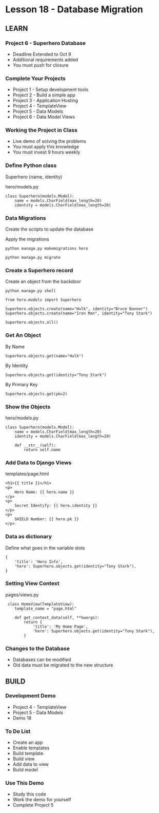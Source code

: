 # Lesson 18 - Database Migration

## LEARN

### Project 6 - Superhero Database
* Deadline Extended to Oct 9
* Additional requirements added
* You must push for closure


### Complete Your Projects
* Project 1 - Setup development tools
* Project 2 - Build a simple app
* Project 3 - Application Hosting
* Project 4 - TemplateView
* Project 5 - Data Models
* Project 6 - Data Model Views


### Working the Project in Class
* Live demo of solving the problems
* You must apply this knowledge
* You must invest 9 hours weekly


### Define Python class
Superhero (name, identity)

hero/models.py

    class Superhero(models.Model):
        name = models.CharField(max_length=20)
        identity = models.CharField(max_length=20)


### Data Migrations
Create the scripts to update the database

Apply the migrations

    python manage.py makemigrations hero
    
    python manage.py migrate
  

### Create a Superhero record
Create an object from the backdoor

    python manage.py shell
    
    from hero.models import Superhero
    
    Superhero.objects.create(name="Hulk", identity="Bruce Banner")
    Superhero.objects.create(name="Iron Man", identity="Tony Stark")
    
    Superhero.objects.all()
    
### Get An Object
By Name

    Superhero.objects.get(name="Hulk")

By Identity

    Superhero.objects.get(identity="Tony Stark")

By Primary Key

    Superhero.objects.get(pk=2)


### Show the Objects
hero/models.py

    class Superhero(models.Model):
        name = models.CharField(max_length=20)
        identity = models.CharField(max_length=20)
        
        def __str__(self):
            return self.name



### Add Data to Django Views
    
templates/page.html

    <h1>{{ title }}</h1>
    <p>
        Hero Name: {{ hero.name }}
    </p>
    <p>
        Secret Identify: {{ hero.identity }}
    </p>
    <p>
        SHIELD Number: {{ hero.pk }}
    </p>
    

### Data as dictionary

Define what goes in the variable slots

    {
        'title': 'Hero Info', 
        'hero': Superhero.objects.get(identity="Tony Stark"),
    }


### Setting View Context
    
pages/views.py
    
     class HomeView(TemplateView):
        template_name = "page.html"
        
        def get_context_data(self, **kwargs):
            return {
                'title': 'My Home Page', 
                'hero': Superhero.objects.get(identity="Tony Stark"),
            }
            
            
### Changes to the Database
* Databases can be modified
* Old data must be migrated to the new structure 


## BUILD


### Development Demo
* Project 4 - TemplateView
* Project 5 - Data Models
* Demo 18


### To Do List
* Create an app
* Enable templates
* Build template
* Build view
* Add data to view
* Build model


### Use This Demo
* Study this code
* Work the demo for yourself
* Complete Project 5

